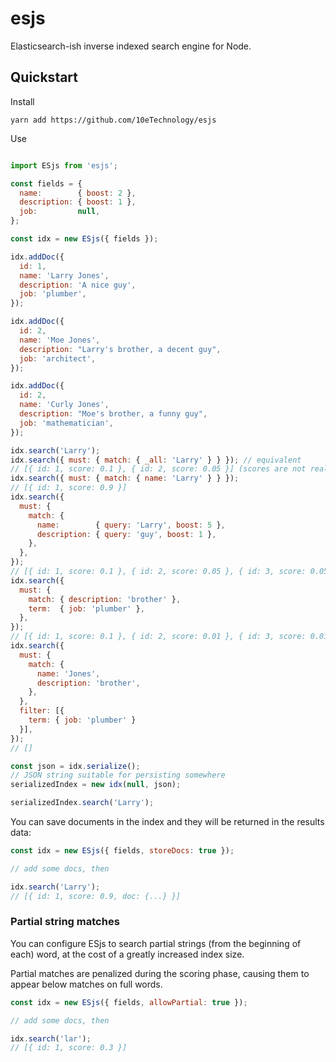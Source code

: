 # esjs

Elasticsearch-ish inverse indexed search engine for Node.

## Quickstart

Install

```
yarn add https://github.com/10eTechnology/esjs
```

Use

```javascript

import ESjs from 'esjs';

const fields = {
  name:        { boost: 2 },
  description: { boost: 1 },
  job:         null,
};

const idx = new ESjs({ fields });

idx.addDoc({
  id: 1,
  name: 'Larry Jones',
  description: 'A nice guy',
  job: 'plumber',
});

idx.addDoc({
  id: 2,
  name: 'Moe Jones',
  description: "Larry's brother, a decent guy",
  job: 'architect',
});

idx.addDoc({
  id: 2,
  name: 'Curly Jones',
  description: "Moe's brother, a funny guy",
  job: 'mathematician',
});

idx.search('Larry');
idx.search({ must: { match: { _all: 'Larry' } } }); // equivalent
// [{ id: 1, score: 0.1 }, { id: 2, score: 0.05 }] (scores are not real)
idx.search({ must: { match: { name: 'Larry' } } });
// [{ id: 1, score: 0.9 }]
idx.search({
  must: {
    match: {
      name:        { query: 'Larry', boost: 5 },
      description: { query: 'guy', boost: 1 },
    },
  },
});
// [{ id: 1, score: 0.1 }, { id: 2, score: 0.05 }, { id: 3, score: 0.05 }]
idx.search({
  must: {
    match: { description: 'brother' },
    term:  { job: 'plumber' },
  },
});
// [{ id: 1, score: 0.1 }, { id: 2, score: 0.01 }, { id: 3, score: 0.01 }]
idx.search({
  must: {
    match: {
      name: 'Jones',
      description: 'brother',
    },
  },
  filter: [{
    term: { job: 'plumber' }
  }],
});
// []

const json = idx.serialize();
// JSON string suitable for persisting somewhere
serializedIndex = new idx(null, json);

serializedIndex.search('Larry');
```

You can save documents in the index and they will be returned in the results data:
```javascript
const idx = new ESjs({ fields, storeDocs: true });

// add some docs, then

idx.search('Larry');
// [{ id: 1, score: 0.9, doc: {...} }]
```

### Partial string matches

You can configure ESjs to search partial strings (from the beginning of each)
word, at the cost of a greatly increased index size.

Partial matches are penalized during the scoring phase, causing them to appear
below matches on full words.

```javascript
const idx = new ESjs({ fields, allowPartial: true });

// add some docs, then

idx.search('lar');
// [{ id: 1, score: 0.3 }]
```
